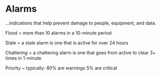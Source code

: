 # Alarms
...indications that help prevent damage to people, equipment, and data.


Flood = more than 10 alarms in a 10-minute period

Stale = a stale alarm is one that is active for over 24 hours

Chattering = a chattering alarm is one that goes from active to clear 3+ times in 1-minute

Priority ~ typically:
	80% are warnings
	5% are critical
